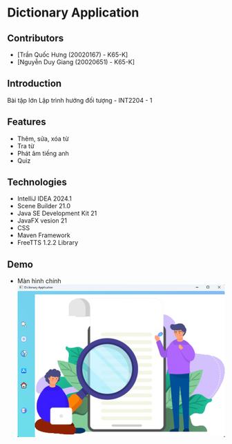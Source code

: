 # Dictionary Application

## Contributors

- [Trần Quốc Hưng (20020167) - K65-K]
- [Nguyễn Duy Giang (20020651) - K65-K]

## Introduction

Bài tập lớn  Lập trình hướng đối tượng - INT2204 - 1

## Features

- Thêm, sửa, xóa từ
- Tra từ
- Phát âm tiếng anh
- Quiz

## Technologies

- IntelliJ IDEA 2024.1
- Scene Builder 21.0
- Java SE Development Kit 21
- JavaFX vesion 21
- CSS
- Maven Framework
- FreeTTS 1.2.2 Library

## Demo

- Màn hình chính
  ![](src/main/resources/images/preview.png)
